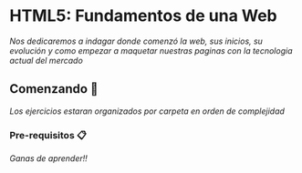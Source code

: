 # HTML5: Fundamentos de una Web

_Nos dedicaremos a indagar donde comenzó la web, sus inicios, su evolución y como empezar a maquetar nuestras paginas con la tecnologia actual del mercado_

## Comenzando 🚀

_Los ejercicios estaran organizados por carpeta en orden de complejidad_


### Pre-requisitos 📋

_Ganas de aprender!!_




